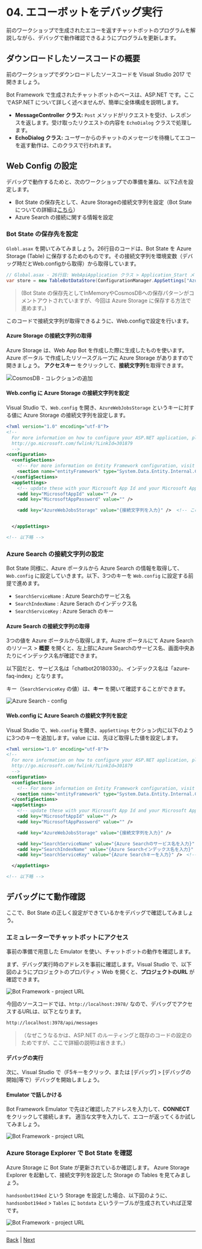 # 04. エコーボットをデバッグ実行

前のワークショップで生成されたエコーを返すチャットボットのプログラムを解説しながら、デバッグで動作確認できるようにプログラムを更新します。

## ダウンロードしたソースコードの概要

前のワークショップでダウンロードしたソースコードを Visual Studio 2017 で開きましょう。

Bot Framework で生成されたチャットボットのベースは、ASP.NET です。ここでASP.NET について詳しく述べませんが、簡単に全体構成を説明します。

- **MessageController クラス:** `Post` メソッドがリクエストを受け、レスポンスを返します。受け取ったリクエストの内容を `EchoDialog` クラスで処理します。
- **EchoDialog クラス:** ユーザーからのチャットのメッセージを待機してエコーを返す動作は、このクラスで行われます。

## Web Config の設定

デバッグで動作するためと、次のワークショップでの準備を兼ね、以下2点を設定します。

- Bot State の保存先として、Azure Storageの接続文字列を設定（Bot State についての詳細は[こちら](https://docs.microsoft.com/ja-jp/azure/bot-service/dotnet/bot-builder-dotnet-state)）
- Azure Search の接続に関する情報を設定

### Bot State の保存先を設定

`Globl.asax` を開いてみてみましょう。26行目のコードは、Bot State を Azure Storage (Table) に保存するためのものです。その接続文字列を環境変数（デバッグ時だとWeb.configから取得）から取得しています。

```cs
// Global.asax - 26行目: WebApiApplication クラス > Application_Start メソッド
var store = new TableBotDataStore(ConfigurationManager.AppSettings["AzureWebJobsStorage"]);
```

> (Bot State の保存先としてInMemoryやCosmosDBへの保存パターンがコメントアウトされていますが、今回は Azure Storage に保存する方法で進めます。)

このコードで接続文字列が取得できるように、Web.configで設定を行います。

#### Azure Storage の接続文字列の取得

Azure Storage は、Web App Bot を作成した際に生成したものを使います。Azure ポータル で作成したリソースグループに Azure Storage がありますので開きましょう。
**アクセスキー** をクリックして、**接続文字列**を取得できます。

 ![CosmosDB - コレクションの追加](images/04-1.png)

#### Web.config に Azure Storage の接続文字列を設定

Visual Studio で、`Web.config` を開き、`AzureWebJobsStorage` というキーに対する値に Azure Storage の接続文字列を設定します。

```xml
<?xml version="1.0" encoding="utf-8"?>
<!--
  For more information on how to configure your ASP.NET application, please visit
  http://go.microsoft.com/fwlink/?LinkId=301879
  -->
<configuration>
  <configSections>
    <!-- For more information on Entity Framework configuration, visit http://go.microsoft.com/fwlink/?LinkID=237468 -->
    <section name="entityFramework" type="System.Data.Entity.Internal.ConfigFile.EntityFrameworkSection, EntityFramework, Version=6.0.0.0, Culture=neutral, PublicKeyToken=b77a5c561934e089" requirePermission="false" />
  </configSections>
  <appSettings>
    <!-- update these with your Microsoft App Id and your Microsoft App Password-->
    <add key="MicrosoftAppId" value="" />
    <add key="MicrosoftAppPassword" value="" />

    <add key="AzureWebJobsStorage" value="{接続文字列を入力}" />  <!-- この行を追加！ -->


  </appSettings>

<!-- 以下略 -->
```

### Azure Search の接続文字列の設定

Bot State 同様に、Azure ポータルから Azure Search の情報を取得して、`Web.config` に設定していきます。以下、3つのキーを `Web.config` に設定する前提で進めます。

- `SearchServiceName` : Azure Searchのサービス名
- `SearchIndexName` : Azure Serach のインデックス名
- `SearchServiceKey` : Azure Serach のキー

#### Azure Search の接続文字列の取得

3つの値を Azure ポータルから取得します。Auzre ポータルにて Azure Search のリソース > **概要** を開くと、左上部にAzure Searchのサービス名、画面中央あたりにインデックス名が確認できます。

以下図だと、サービス名は「chatbot20180330」、インデックス名は「azure-faq-index」となります。

キー（`SearchServiceKey` の値）は、**キー** を開いて確認することができます。

 ![Azure Search - config ](images/04-2.png)

#### Web.config に Azure Search の接続文字列を設定

Visual Studio で、`Web.config` を開き、`appSettings` セクション内に以下のように3つのキーを追加します。value には、先ほど取得した値を設定します。


```xml
<?xml version="1.0" encoding="utf-8"?>
<!--
  For more information on how to configure your ASP.NET application, please visit
  http://go.microsoft.com/fwlink/?LinkId=301879
  -->
<configuration>
  <configSections>
    <!-- For more information on Entity Framework configuration, visit http://go.microsoft.com/fwlink/?LinkID=237468 -->
    <section name="entityFramework" type="System.Data.Entity.Internal.ConfigFile.EntityFrameworkSection, EntityFramework, Version=6.0.0.0, Culture=neutral, PublicKeyToken=b77a5c561934e089" requirePermission="false" />
  </configSections>
  <appSettings>
    <!-- update these with your Microsoft App Id and your Microsoft App Password-->
    <add key="MicrosoftAppId" value="" />
    <add key="MicrosoftAppPassword" value="" />

    <add key="AzureWebJobsStorage" value="{接続文字列を入力}" />

    <add key="SearchServiceName" value="{Azure Searchのサービス名を入力}" />　<!-- この行を追加！ -->
    <add key="SearchIndexName" value="{Azure Searchインデックス名を入力}" />　<!-- この行を追加！ -->
    <add key="SearchServiceKey" value="{Azure Searchキーを入力}" />　<!-- この行を追加！ -->

  </appSettings>

<!-- 以下略 -->
```


## デバッグにて動作確認

ここで、Bot State の正しく設定ができているかをデバッグで確認してみましょう。

### エミュレーターでチャットボットにアクセス

事前の準備で用意した Emulator を使い、チャットボットの動作を確認します。

まず、デバッグ実行時のアドレスを事前に確認します。Visual Studio で、以下図のようにプロジェクトのプロパティ > Web を開くと、**プロジェクトのURL** が確認できます。

 ![Bot Framework - project URL](images/04-3.png)

今回のソースコードでは、`http://localhost:3978/` なので、デバッグでアクセスするURLは、以下となります。

```html
http://localhost:3978/api/messages
```

> （なぜこうなるかは、ASP.NET のルーティングと既存のコードの設定のためですが、ここで詳細の説明は省きます。）

#### デバッグの実行

次に、Visual Studio で（F5キーをクリック、または [デバッグ] > [デバッグの開始]等で）デバッグを開始しましょう。

#### Emulator で話しかける

Bot Framework Emulator で先ほど確認したアドレスを入力して、**CONNECT** をクリックして接続します。
適当な文字を入力して、エコーが返ってくるか試してみましょう。

 ![Bot Framework - project URL](images/04-4.png)

### Azure Storage Explorer で Bot State を確認

Azure Storage に Bot State が更新されているか確認します。
Azure Storage Explorer を起動して、接続文字列を設定した Storage の Tables を見てみましょう。

`handsonbot194ed` という Storage を設定した場合、以下図のように、`handsonbot194ed` > `Tables` に `botdata` というテーブルが生成されていれば正常です。

 ![Bot Framework - project URL](images/04-5.png)



---

[Back](03_Create_AzureBotService.md) | [Next](05_Implement_Search.md)
